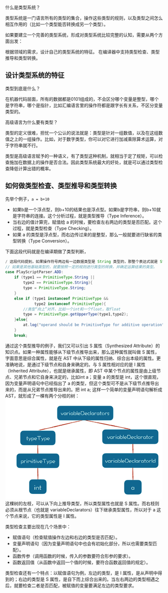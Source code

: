 什么是类型系统？

类型系统是一门语言所有的类型的集合，操作这些类型的规则，以及类型之间怎么相互作用的（比如一个类型能否转换成另一个类型）。

如果要建立一个完善的类型系统，形成对类型系统比较完整的认知，需要从两个方面出发：

根据领域的需求，设计自己的类型系统的特征。
在编译器中支持类型检查、类型推导和类型转换。

## 设计类型系统的特征
类型到底是什么？

在机器代码层面，所有的数据都是0101组成的，不会区分哪个变量是整型，哪个是字符串，哪个是指针，比如汇编语言里的操作符都是跟字长有关系，不区分变量类型的。

高级语言为什么要有类型？

类型的定义很难，担忧一个公认的说法就是：类型是针对一组数值，以及在这组数值之上的一组操作。比如，对于数字类型，你可以对它进行加减乘除算术运算，对于字符串就不行。

类型是高级语言赋予的一种语义，有了类型这种机制，就相当于定了规矩，可以检查施加在数据上的操作是否合法。因此类型系统最大的好处，就是可以通过类型检查降低计算出错的概率。

## 如何做类型检查、类型推导和类型转换
先举个例子，`a = b+10`
* 如果b是一个浮点型，则b+10的结果也是浮点型。如果b是字符串，则b+10就是字符串的连接。这个分析过程，就是类型推导（Type Inference）。
* 当右边的值计算完，赋值给 a 的时候，要检查左右两边的类型是否匹配。这个过程，就是类型检查（Type Checking）。
* 如果 a 的类型是浮点型，而右边传过来的是整型，那么一般就要进行缺省的类型转换（Type Conversion）。

下面这段代码就是在编译期做了类型判断，
```java
/ 这段代码提到，如果操作符号两边有一边数据类型是 String 类型的，那整个表达式就是 String 类型的。
// 如果是其他基础类型的，就要按照一定的规则进行类型的转换，并确定运算结果的类型。
case PlayScriptParser.ADD:
    if (type1 == PrimitiveType.String ||
        type2 == PrimitiveType.String){
        type = PrimitiveType.String;
    }
    else if (type1 instanceof PrimitiveType &&
             type2 instanceof PrimitiveType){
        //类型“向上”对齐，比如一个int和一个float，取float
        type = PrimitiveType.getUpperType(type1,type2);
    }else{
        at.log("operand should be PrimitiveType for additive operation", ctx);
    }
    break;
```

通过这个类型推导的例子，我们又可以引出 S 属性（Synthesized Attribute）的知识点。如果一种属性能够从下级节点推导出来，那么这种属性就叫做 S 属性，字面意思是综合属性，就是在 AST 中从下级的属性归纳、综合出本级的属性。更准确地说，是通过下级节点和自身来确定的。与 S 属性相对应的是 I 属性（Inherited Attribute），也就是继承属性，即 AST 中某个节点的属性是由上级节点、兄弟节点和它自身来决定的，比如int a；变量 a 的类型是 int，这个很直观，因为变量声明语句中已经指出了 a 的类型，但这个类型可不是从下级节点推导出来的，而是从兄弟节点推导出来的。把 int a; 这样一个简单的变量声明语句解析成 AST，就形成了一棵有两个分枝的树：
![](images/image2021-11-24_15-40-18.png)
这棵树的左枝，可以从下向上推导类型，所以类型属性也就是 S 属性。而右枝则必须从根节点（也就是 variableDeclarators）往下继承类型属性，所以对于 a 这个节点来说，它的类型属性是 I 属性。

类型检查主要出现在几个场景中：
* 赋值语句（检查赋值操作左边和右边的类型是否匹配）。
* 变量声明语句（因为变量声明语句中也会有初始化部分，所以也需要类型匹配）。
* 函数传参（调用函数的时候，传入的参数要符合形参的要求）。
* 函数返回值（从函数中返回一个值的时候，要符合函数返回值的规定）。


类型检查还有一个特点：以赋值语句为例，左边的类型，是 I 属性，是从声明中得到的；右边的类型是 S 属性，是自下而上综合出来的。当左右两边的类型相遇之后，就要检查二者是否匹配，被赋值的变量要满足左边的类型要求。


